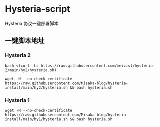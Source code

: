 # Hysteria-script

Hysteria 协议一键部署脚本

## 一键脚本地址

### Hysteria 2

```shell
bash <(curl -Ls https://raw.githubusercontent.com/meizisl/hysteria-2/main/hy2/hysteria.sh)
```

```shell
wget -N --no-check-certificate https://raw.githubusercontent.com/Misaka-blog/hysteria-install/main/hy2/hysteria.sh && bash hysteria.sh
```

### Hysteria 1

```shell
wget -N --no-check-certificate https://raw.githubusercontent.com/Misaka-blog/hysteria-install/main/hy1/hysteria.sh && bash hysteria.sh
```
